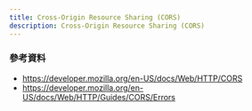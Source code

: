 ```yaml
---
title: Cross-Origin Resource Sharing (CORS)
description: Cross-Origin Resource Sharing (CORS)
---
```


### 參考資料

- https://developer.mozilla.org/en-US/docs/Web/HTTP/CORS
- https://developer.mozilla.org/en-US/docs/Web/HTTP/Guides/CORS/Errors
